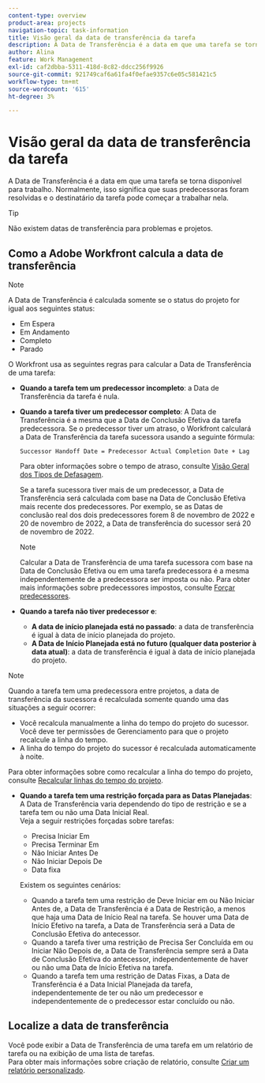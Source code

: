 ```yaml
---
content-type: overview
product-area: projects
navigation-topic: task-information
title: Visão geral da data de transferência da tarefa
description: A Data de Transferência é a data em que uma tarefa se torna disponível para trabalho. Normalmente, isso significa que suas predecessoras foram resolvidas e o destinatário da tarefa pode começar a trabalhar nela.
author: Alina
feature: Work Management
exl-id: caf2dbba-5311-418d-8c82-ddcc256f9926
source-git-commit: 921749caf6a61fa4f0efae9357c6e05c581421c5
workflow-type: tm+mt
source-wordcount: '615'
ht-degree: 3%

---
```


# Visão geral da data de transferência da tarefa

A Data de Transferência é a data em que uma tarefa se torna disponível para trabalho. Normalmente, isso significa que suas predecessoras foram resolvidas e o destinatário da tarefa pode começar a trabalhar nela.

>[!TIP]
>
>Não existem datas de transferência para problemas e projetos.

## Como a Adobe Workfront calcula a data de transferência

>[!NOTE]
>
>A Data de Transferência é calculada somente se o status do projeto for igual aos seguintes status:
>
>* Em Espera
>* Em Andamento
>* Completo
>* Parado
>


O Workfront usa as seguintes regras para calcular a Data de Transferência de uma tarefa:

* **Quando a tarefa tem um predecessor incompleto**: a Data de Transferência da tarefa é nula.
* **Quando a tarefa tiver um predecessor completo**: A Data de Transferência é a mesma que a Data de Conclusão Efetiva da tarefa predecessora. Se o predecessor tiver um atraso, o Workfront calculará a Data de Transferência da tarefa sucessora usando a seguinte fórmula:

   `Successor Handoff Date = Predecessor Actual Completion Date + Lag`

   Para obter informações sobre o tempo de atraso, consulte [Visão Geral dos Tipos de Defasagem](../use-prdcssrs/lag-types.md).

   Se a tarefa sucessora tiver mais de um predecessor, a Data de Transferência será calculada com base na Data de Conclusão Efetiva mais recente dos predecessores. Por exemplo, se as Datas de conclusão real dos dois predecessores forem 8 de novembro de 2022 e 20 de novembro de 2022, a Data de transferência do sucessor será 20 de novembro de 2022.

   >[!NOTE]
   >
   >   Calcular a Data de Transferência de uma tarefa sucessora com base na Data de Conclusão Efetiva ou em uma tarefa predecessora é a mesma independentemente de a predecessora ser imposta ou não. Para obter mais informações sobre predecessores impostos, consulte [Forçar predecessores](../use-prdcssrs/enforced-predecessors.md).


* **Quando a tarefa não tiver predecessor e**:

   * **A data de início planejada está no passado**: a data de transferência é igual à data de início planejada do projeto.
   * **A Data de Início Planejada está no futuro (qualquer data posterior à data atual)**: a data de transferência é igual à data de início planejada do projeto.

>[!NOTE]
>
>Quando a tarefa tem uma predecessora entre projetos, a data de transferência da sucessora é recalculada somente quando uma das situações a seguir ocorrer:
>
>* Você recalcula manualmente a linha do tempo do projeto do sucessor. Você deve ter permissões de Gerenciamento para que o projeto recalcule a linha do tempo.
>* A linha do tempo do projeto do sucessor é recalculada automaticamente à noite.
>
>Para obter informações sobre como recalcular a linha do tempo do projeto, consulte [Recalcular linhas do tempo do projeto](../../../manage-work/projects/manage-projects/recalculate-project-timeline.md).

* **Quando a tarefa tem uma restrição forçada para as Datas Planejadas**: A Data de Transferência varia dependendo do tipo de restrição e se a tarefa tem ou não uma Data Inicial Real.\
   Veja a seguir restrições forçadas sobre tarefas:

   * Precisa Iniciar Em
   * Precisa Terminar Em
   * Não Iniciar Antes De
   * Não Iniciar Depois De
   * Data fixa

   Existem os seguintes cenários:

   * Quando a tarefa tem uma restrição de Deve Iniciar em ou Não Iniciar Antes de, a Data de Transferência é a Data de Restrição, a menos que haja uma Data de Início Real na tarefa. Se houver uma Data de Início Efetivo na tarefa, a Data de Transferência será a Data de Conclusão Efetiva do antecessor.
   * Quando a tarefa tiver uma restrição de Precisa Ser Concluída em ou Iniciar Não Depois de, a Data de Transferência sempre será a Data de Conclusão Efetiva do antecessor, independentemente de haver ou não uma Data de Início Efetiva na tarefa.
   * Quando a tarefa tem uma restrição de Datas Fixas, a Data de Transferência é a Data Inicial Planejada da tarefa, independentemente de ter ou não um predecessor e independentemente de o predecessor estar concluído ou não.


## Localize a data de transferência

Você pode exibir a Data de Transferência de uma tarefa em um relatório de tarefa ou na exibição de uma lista de tarefas.\
Para obter mais informações sobre criação de relatório, consulte [Criar um relatório personalizado](../../../reports-and-dashboards/reports/creating-and-managing-reports/create-custom-report.md).
